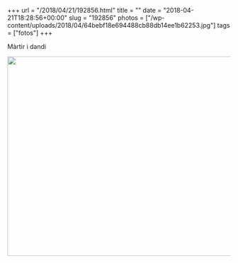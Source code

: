 +++
url = "/2018/04/21/192856.html"
title = ""
date = "2018-04-21T18:28:56+00:00"
slug = "192856"
photos = ["/wp-content/uploads/2018/04/64bebf18e694488cb88db14ee1b62253.jpg"]
tags = ["fotos"]
+++

Màrtir i dandi

<img src="/wp-content/uploads/2018/04/64bebf18e694488cb88db14ee1b62253.jpg" width="600" height="450" />
